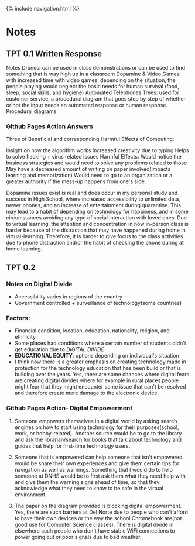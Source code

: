{% include navigation.html %}
# Notes

## TPT 0.1 Written Response
Notes
Drones: can be used in class demonstrations or can be used to find something that is way high up in a classroom
Dopamine & Video Games: with increased time with video games, depending on the situation, the people playing would neglect the basic needs for human survival (food, sleep, social skills, and hygiene)
Automated Telephones Trees: used for customer service, a procedural diagram that goes step by step of whether or not the input needs an automated response or human response. Procedural diagrams

### Github Pages Action Answers
Three of Beneficial and corresponding Harmful Effects of Computing:

Insight on how the algorithm works
Increased creativity due to typing
Helps to solve hacking + virus related issues
Harmful Effects:
Would notice the business strategies and would need to solve any problems related to those
May have a decreased amount of writing on paper involved(impacts learning and memorization)
Would need to go to an organization or a greater authority if the mess-up happens from one's side.

Dopamine issues exist is real and does occur in my personal study and success in High School, where increased accessibility to unlimited data, newer phones, and an increase of entertainment during quarantine. 
This may lead to a habit of depending on technology for happiness, and in some circumstances avoiding any type of social interaction with loved ones. Due to virtual learning, the attention and concentration in now in-person class is harder because of the distraction that may have happened during home in virtual-learning. 
Therefore, it is harder to give focus to the class activities due to phone distraction and/or the habit of checking the phone during at home learning.

## TPT 0.2 

### Notes on Digital Divide
- Accessibility varies in regions of the country
- Government controlled + surveillance of technology(some countries)

### Factors:
- Financial condition, location, education, nationality, religion, and ethnicity
- Some places had conditions where a certain number of students didn't get education due to _DIGITAL DIVIDE_ 
- **EDUCATIONAL EQUITY**: options depending on individual's situation
- I think now there is a greater emphasis on creating technology made in protection for the technology education that has been build or that is building over the years. Yes, there are some chances where digital fears are creating digital divides where for example in rural places people might fear that they might encounter some issue that can't be resolved and therefore create more damage to the electronic device.

### Github Pages Action- Digital Empowerment

1. Someone empowers themselves in a digital world by asking search engines on how to start using technology for their purposes(school, work, or hobby-related). Another source would be to go to the library and ask the librarian/search for books that talk about technology and guides that help for first-time technology users.

2. Someone that is empowered can help someone that isn't empowered would be share their own experiences and give them certain tips for navigation as well as warnings. Something that I would do to help someone at DNHS would be to first ask them what they need help with and give them the warning signs ahead of time, so that they acknowledge what they need to know to be safe in the virtual environment.

3. The paper on the diagram provided is blocking digital empowerment. Yes, there are such barriers at Del Norte due to people who can't afford to have their own devices or the way the school Chromebook are(not good use for Computer Science classes). 
There is digital divide in elsewhere such people who don't have stable WiFi connections to power going out or poor signals due to bad weather.
